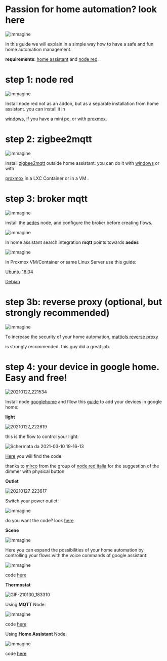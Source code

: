 # Passion for home automation? look here

![immagine](https://user-images.githubusercontent.com/68069659/105637074-c5531480-5e6b-11eb-87ab-532952ba2198.png)

In this guide we will explain in a simple way how to have a safe and fun home automation management.

**requirements**: [home assistant](https://www.home-assistant.io/) and [node red](https://nodered.org/).

# step 1: node red

![immagine](https://user-images.githubusercontent.com/68069659/105636982-3cd47400-5e6b-11eb-95ea-3b91686dbdfd.png)

Install node red not as an addon, but as a separate installation from home assistant. you can install it in 

[windows](https://nodered.org/docs/getting-started/windows), if you have a mini pc, or with [proxmox](https://nodered.org/docs/getting-started/local).

# step 2: zigbee2mqtt

![immagine](https://user-images.githubusercontent.com/68069659/105637572-8bcfd880-5e6e-11eb-89a3-22ab72d7e355.png)

Install [zigbee2mqtt](https://www.zigbee2mqtt.io/) outside home assistant. you can do it with [windows](https://www.zigbee2mqtt.io/information/windows.html) or with 

[proxmox](https://www.zigbee2mqtt.io/getting_started/running_zigbee2mqtt.html) in a LXC Container or in a VM .

# step 3: broker mqtt

![immagine](https://user-images.githubusercontent.com/68069659/105637829-be2e0580-5e6f-11eb-9cc6-87c9c9ac58f5.png)

install the [aedes](https://flows.nodered.org/node/node-red-contrib-aedes) node, and configure the broker before creating flows.

![immagine](https://user-images.githubusercontent.com/68069659/105637962-75c31780-5e70-11eb-85cd-b02a251ae9ef.png)

In home assistant search integration **mqtt**  points towards **aedes**

![immagine](https://user-images.githubusercontent.com/68069659/105638095-2b8e6600-5e71-11eb-9e69-dc713c243405.png)

In Proxmox VM/Container or same Linux Server use this guide:

[Ubuntu 18.04](https://github.com/william89731/passion-for-home-automation/blob/main/Install%20Mosquitto%20Broker%20Ubuntu%2018.pdf)

[Debian](https://github.com/william89731/passion-for-home-automation/blob/main/Install%20Mosquitto%20Broker%20in%20Debian%20Linux.pdf)

# step 3b: reverse proxy (optional, but strongly recommended)

![immagine](https://user-images.githubusercontent.com/68069659/105638263-064e2780-5e72-11eb-86f5-92418370e904.png)

To increase the security of your home automation, [mattiols reverse proxy](https://github.com/andrea-mattioli/mattiols_hassio_repository/tree/master/mattiols_reverse_proxy) 

is strongly recommended. this guy did a great job.

# step 4: your device in google home. Easy and free!


![20210127_221534](https://user-images.githubusercontent.com/68069659/106055336-82a06f00-60ed-11eb-8ec9-6b4bb6917a9c.gif)

Install node [googlehome](https://flows.nodered.org/node/node-red-contrib-googlehome) and fllow this [guide](https://googlehome.hardill.me.uk/docs) to add your devices in google home:

**light**

![20210127_222619](https://user-images.githubusercontent.com/68069659/110232158-6e396880-7f1c-11eb-91e0-e8e01aa868dd.gif)

this is the flow to control your light: 

![Schermata da 2021-03-10 19-16-13](https://user-images.githubusercontent.com/68069659/110677325-550f1100-81d5-11eb-9e5c-cb4f9513e241.png)


[Here](https://github.com/william89731/IOT-home-automation/blob/main/light.json) you will find the code


thanks to [mirco](https://github.com/seymourddr) from the group of [node red italia](https://t.me/noderedIT) for the suggestion of the dimmer with physical button

**Outlet**

![20210127_223617](https://user-images.githubusercontent.com/68069659/106057761-b7fa8c00-60f0-11eb-8ade-fba82faadd50.gif)

Switch your power outlet:

![immagine](https://user-images.githubusercontent.com/68069659/106058354-6b638080-60f1-11eb-955f-df26e3b25905.png)

do you want the code? look [here](https://github.com/william89731/passion-for-home-automation/blob/main/outlet.json)

**Scene**

![immagine](https://user-images.githubusercontent.com/68069659/106324701-e657a300-6279-11eb-8208-ed2d9caaa462.png)

Here you can expand the possibilities of your home automation by controlling your flows with the voice commands of google assistant:

![immagine](https://user-images.githubusercontent.com/68069659/106324866-2cad0200-627a-11eb-8fa9-574cd1b20903.png)

code [here](https://github.com/william89731/passion-for-home-automation/blob/main/scena.json)



**Thermostat**

![GIF-210130_183310](https://user-images.githubusercontent.com/48765677/106363859-6853d480-632b-11eb-9d88-8f34869c8478.gif)

Using **MQTT** Node:

![immagine](https://user-images.githubusercontent.com/68069659/106365504-64797f80-6336-11eb-8c42-3af578a66abf.png)

code [here](https://github.com/william89731/passion-for-home-automation/blob/main/ClimateMQTT.json)

Using **Home Assistant** Node:

![immagine](https://user-images.githubusercontent.com/68069659/106365577-c4702600-6336-11eb-8b2e-8f509796a9f5.png)

code [here](https://github.com/william89731/passion-for-home-automation/blob/main/Climate_HA_node.json)
















